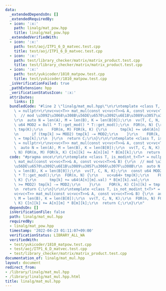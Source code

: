 ```yaml
---
data:
  _extendedDependsOn: []
  _extendedRequiredBy:
  - icon: ':x:'
    path: linalg/mat_pow.hpp
    title: linalg/mat_pow.hpp
  _extendedVerifiedWith:
  - icon: ':x:'
    path: test/aoj/ITP1_6_D_matvec.test.cpp
    title: test/aoj/ITP1_6_D_matvec.test.cpp
  - icon: ':x:'
    path: test/library_checker/matrix/matrix_product.test.cpp
    title: test/library_checker/matrix/matrix_product.test.cpp
  - icon: ':x:'
    path: test/yukicoder/1810_matpow.test.cpp
    title: test/yukicoder/1810_matpow.test.cpp
  _isVerificationFailed: true
  _pathExtension: hpp
  _verificationStatusIcon: ':x:'
  attributes:
    links: []
  bundledCode: "#line 2 \"linalg/mat_mul.hpp\"\n\r\ntemplate <class T, is_modint_t<T>*\
    \ = nullptr>\r\nvc<vc<T>> mat_mul(const vc<vc<T>>& A, const vc<vc<T>>& B) {\r\n\
    \  // mod \u3092\u3068\u308B\u56DE\u6570\u3092\u6E1B\u3089\u3057\u3066\u307F\u308B\
    \r\n  auto N = len(A), M = len(B), K = len(B[0]);\r\n  vv(T, C, N, K);\r\n  const\
    \ u64 MOD2 = 8ull * T::get_mod() * T::get_mod();\r\n  FOR(n, N) {\r\n    vc<u64>\
    \ tmp(K);\r\n    FOR(m, M) FOR(k, K) {\r\n      tmp[k] += u64(A[n][m].val) * B[m][k].val;\r\
    \n      if (tmp[k] >= MOD2) tmp[k] -= MOD2;\r\n    }\r\n    FOR(k, K) C[n][k]\
    \ = tmp[k];\r\n  }\r\n  return C;\r\n}\r\n\r\ntemplate <class T, is_not_modint_t<T>*\
    \ = nullptr>\r\nvc<vc<T>> mat_mul(const vc<vc<T>>& A, const vc<vc<T>>& B) {\r\n\
    \  auto N = len(A), M = len(B), K = len(B[0]);\r\n  vv(T, C, N, K);\r\n  FOR(n,\
    \ N) FOR(m, M) FOR(k, K) C[n][k] += A[n][m] * B[m][k];\r\n  return C;\r\n}\r\n"
  code: "#pragma once\r\n\r\ntemplate <class T, is_modint_t<T>* = nullptr>\r\nvc<vc<T>>\
    \ mat_mul(const vc<vc<T>>& A, const vc<vc<T>>& B) {\r\n  // mod \u3092\u3068\u308B\
    \u56DE\u6570\u3092\u6E1B\u3089\u3057\u3066\u307F\u308B\r\n  auto N = len(A), M\
    \ = len(B), K = len(B[0]);\r\n  vv(T, C, N, K);\r\n  const u64 MOD2 = 8ull * T::get_mod()\
    \ * T::get_mod();\r\n  FOR(n, N) {\r\n    vc<u64> tmp(K);\r\n    FOR(m, M) FOR(k,\
    \ K) {\r\n      tmp[k] += u64(A[n][m].val) * B[m][k].val;\r\n      if (tmp[k]\
    \ >= MOD2) tmp[k] -= MOD2;\r\n    }\r\n    FOR(k, K) C[n][k] = tmp[k];\r\n  }\r\
    \n  return C;\r\n}\r\n\r\ntemplate <class T, is_not_modint_t<T>* = nullptr>\r\n\
    vc<vc<T>> mat_mul(const vc<vc<T>>& A, const vc<vc<T>>& B) {\r\n  auto N = len(A),\
    \ M = len(B), K = len(B[0]);\r\n  vv(T, C, N, K);\r\n  FOR(n, N) FOR(m, M) FOR(k,\
    \ K) C[n][k] += A[n][m] * B[m][k];\r\n  return C;\r\n}\r\n"
  dependsOn: []
  isVerificationFile: false
  path: linalg/mat_mul.hpp
  requiredBy:
  - linalg/mat_pow.hpp
  timestamp: '2022-04-23 01:11:07+09:00'
  verificationStatus: LIBRARY_ALL_WA
  verifiedWith:
  - test/yukicoder/1810_matpow.test.cpp
  - test/aoj/ITP1_6_D_matvec.test.cpp
  - test/library_checker/matrix/matrix_product.test.cpp
documentation_of: linalg/mat_mul.hpp
layout: document
redirect_from:
- /library/linalg/mat_mul.hpp
- /library/linalg/mat_mul.hpp.html
title: linalg/mat_mul.hpp
---
```

